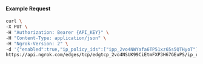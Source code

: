 <!-- Code generated for API Clients. DO NOT EDIT. -->
#### Example Request
```bash
curl \
-X PUT \
-H "Authorization: Bearer {API_KEY}" \
-H "Content-Type: application/json" \
-H "Ngrok-Version: 2" \
-d '{"enabled":true,"ip_policy_ids":["ipp_2vo4NWYafa6TP51xz65s5QTHyoT"]}' \
https://api.ngrok.com/edges/tcp/edgtcp_2vo4NSUK99CiEtmFXP3H67GEuPS/ip_restriction
